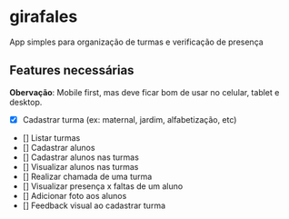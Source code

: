 # girafales
App simples para organização de turmas e verificação de presença

## Features necessárias
**Obervação**: Mobile first, mas deve ficar bom de usar no celular, tablet e desktop.

- [x] Cadastrar turma (ex: maternal, jardim, alfabetização, etc)
- [] Listar turmas
- [] Cadastrar alunos
- [] Cadastrar alunos nas turmas
- [] Visualizar alunos nas turmas
- [] Realizar chamada de uma turma
- [] Visualizar presença x faltas de um aluno
- [] Adicionar foto aos alunos
- [] Feedback visual ao cadastrar turma
